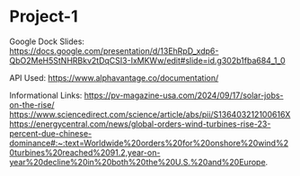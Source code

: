 # Project-1

Google Dock Slides: https://docs.google.com/presentation/d/13EhRpD_xdp6-QbO2MeH5StNHRBkv2tDqCSI3-IxMKWw/edit#slide=id.g302b1fba684_1_0

API Used: https://www.alphavantage.co/documentation/

Informational Links: 
https://pv-magazine-usa.com/2024/09/17/solar-jobs-on-the-rise/
https://www.sciencedirect.com/science/article/abs/pii/S136403212100616X
https://energycentral.com/news/global-orders-wind-turbines-rise-23-percent-due-chinese-dominance#:~:text=Worldwide%20orders%20for%20onshore%20wind%20turbines%20reached%2091.2,year-on-year%20decline%20in%20both%20the%20U.S.%20and%20Europe.
